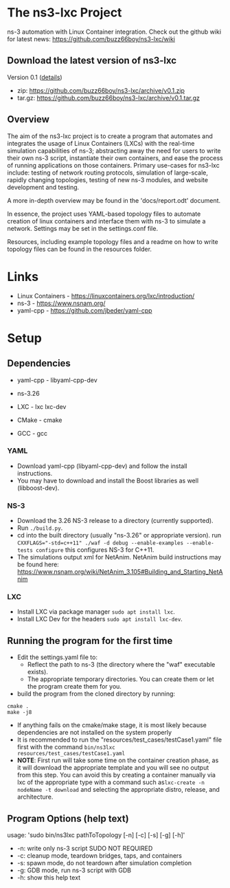 # The ns3-lxc Project
ns-3 automation with Linux Container integration. Check out the github wiki for latest news: https://github.com/buzz66boy/ns3-lxc/wiki

## Download the latest version of ns3-lxc
Version 0.1 ([details](https://github.com/buzz66boy/ns3-lxc/releases))
- zip: https://github.com/buzz66boy/ns3-lxc/archive/v0.1.zip
- tar.gz: https://github.com/buzz66boy/ns3-lxc/archive/v0.1.tar.gz

## Overview
The aim of the ns3-lxc project is to create a program that automates and integrates the usage of Linux Containers (LXCs) with the real-time simulation capabilities of ns-3; abstracting away the need for users to write their own ns-3 script, instantiate their own containers, and ease the process of running applications on those containers. Primary use-cases for ns3-lxc include: testing of network routing protocols, simulation of large-scale, rapidly changing topologies, testing of new ns-3 modules, and website development and testing.

A more in-depth overview may be found in the 'docs/report.odt' document.

In essence, the project uses YAML-based topology files to automate creation of linux containers and interface them with ns-3 to simulate a network.
Settings may be set in the settings.conf file.

Resources, including example topology files and a readme on how to write topology files can be found in the resources folder.

# Links
- Linux Containers - https://linuxcontainers.org/lxc/introduction/
- ns-3 - https://www.nsnam.org/
- yaml-cpp - https://github.com/jbeder/yaml-cpp

# Setup
## Dependencies
- yaml-cpp - libyaml-cpp-dev

- ns-3.26

- LXC - lxc lxc-dev

- CMake - cmake

- GCC - gcc

### YAML
- Download yaml-cpp (libyaml-cpp-dev) and follow the install instructions.
- You may have to download and install the Boost libraries as well (libboost-dev).


### NS-3
- Download the 3.26 NS-3 release to a directory (currently supported).
- Run `./build.py`.
- cd into the built directory (usually "ns-3.26" or appropriate version).
run `CXXFLAGS="-std=c++11" ./waf -d debug --enable-examples --enable-tests configure`
this configures NS-3 for C++11.
- The simulations output xml for NetAnim. NetAnim build instructions may be found here: https://www.nsnam.org/wiki/NetAnim_3.105#Building_and_Starting_NetAnim

### LXC
- Install LXC via package manager `sudo apt install lxc`.
- Install LXC Dev for the headers `sudo apt install lxc-dev`.

## Running the program for the first time
- Edit the settings.yaml file to:
  - Reflect the path to ns-3 (the directory where the "waf" executable exists).
  - The appropriate temporary directories. You can create them or let the program create them for you. 
- build the program from the cloned directory by running:
```
cmake .
make -j8
```
- If anything fails on the cmake/make stage, it is most likely because dependencies are not installed on the system properly
- It is recommended to run the "resources/test_cases/testCase1.yaml" file first with the command `bin/ns3lxc resources/test_cases/testCase1.yaml`
- **NOTE**: First run will take some time on the container creation phase, as it will download the appropriate template and you will see no output from this step. You can avoid this by creating a container manually via lxc of the appropriate type with a command such as`lxc-create -n nodeName -t download` and selecting the appropriate distro, release, and architecture.

## Program Options (help text)
usage: 'sudo bin/ns3lxc pathToTopology [-n] [-c] [-s] [-g] [-h]'
- -n: write only ns-3 script SUDO NOT REQUIRED
- -c: cleanup mode, teardown bridges, taps, and containers
- -s: spawn mode, do not teardown after simulation completion
- -g: GDB mode, run ns-3 script with GDB
- -h: show this help text
